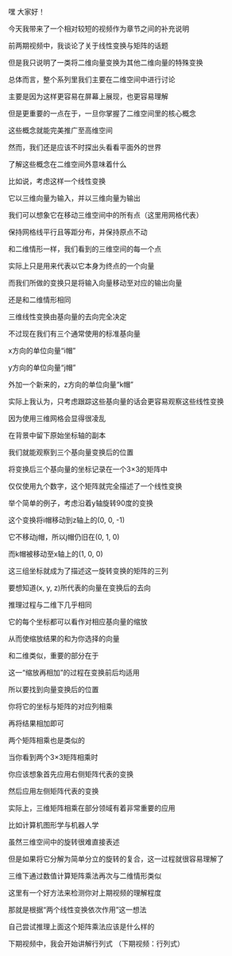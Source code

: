 嘿 大家好！

今天我带来了一个相对较短的视频作为章节之间的补充说明

前两期视频中，我谈论了关于线性变换与矩阵的话题

但是我只说明了一类将二维向量变换为其他二维向量的特殊变换

总体而言，整个系列里我们主要在二维空间中进行讨论

主要是因为这样更容易在屏幕上展现，也更容易理解

但是更重要的一点在于，一旦你掌握了二维空间里的核心概念

这些概念就能完美推广至高维空间

然而，我们还是应该不时探出头看看平面外的世界

了解这些概念在二维空间外意味着什么

比如说，考虑这样一个线性变换

它以三维向量为输入，并以三维向量为输出

我们可以想象它在移动三维空间中的所有点（这里用网格代表）

保持网格线平行且等距分布，并保持原点不动

和二维情形一样，我们看到的三维空间的每一个点

实际上只是用来代表以它本身为终点的一个向量

而我们所做的变换只是将输入向量移动至对应的输出向量

还是和二维情形相同

三维线性变换由基向量的去向完全决定

不过现在我们有三个通常使用的标准基向量

x方向的单位向量“i帽”

y方向的单位向量“j帽”

外加一个新来的，z方向的单位向量“k帽”

实际上我认为，只考虑跟踪这些基向量的话会更容易观察这些线性变换

因为使用三维网格会显得很凌乱

在背景中留下原始坐标轴的副本

我们就能观察到三个基向量变换后的位置

将变换后三个基向量的坐标记录在一个3×3的矩阵中

仅仅使用九个数字，这个矩阵就完全描述了一个线性变换

举个简单的例子，考虑沿着y轴旋转90度的变换

这个变换将i帽移动到z轴上的(0, 0, -1)

它不移动j帽，所以j帽仍旧在(0, 1, 0)

而k帽被移动至x轴上的(1, 0, 0)

这三组坐标就成为了描述这一旋转变换的矩阵的三列

要想知道(x, y, z)所代表的向量在变换后的去向

推理过程与二维下几乎相同

它的每个坐标都可以看作对相应基向量的缩放

从而使缩放结果的和为你选择的向量

和二维类似，重要的部分在于

这一“缩放再相加”的过程在变换前后均适用

所以要找到向量变换后的位置

你将它的坐标与矩阵的对应列相乘

再将结果相加即可

两个矩阵相乘也是类似的

当你看到两个3×3矩阵相乘时

你应该想象首先应用右侧矩阵代表的变换

然后应用左侧矩阵代表的变换

实际上，三维矩阵相乘在部分领域有着非常重要的应用

比如计算机图形学与机器人学

虽然三维空间中的旋转很难直接表述

但是如果将它分解为简单分立的旋转的复合，这一过程就很容易理解了

三维下通过数值计算矩阵乘法再次与二维情形类似

这里有一个好方法来检测你对上期视频的理解程度

那就是根据“两个线性变换依次作用”这一想法

自己尝试推理上面这个矩阵乘法应该是什么样的

下期视频中，我会开始讲解行列式
（下期视频：行列式）
